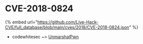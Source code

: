 # CVE-2018-0824
{% embed url="https://github.com/Live-Hack-CVE/full_database/blob/main/cves/2018/CVE-2018-0824.json" %}

* codewhitesec ~> [UnmarshalPwn](https://www.alice-snow.ru/2018/database/cve-2018-0824/unmarshalpwn-codewhitesec)
